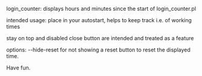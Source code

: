 login_counter: displays hours and minutes since the start of login_counter.pl

intended usage: place in your autostart, helps to keep track i.e. of working times

stay on top and disabled close button are intended and treated as a feature

options: --hide-reset for not showing a reset button to reset the displayed time.

Have fun.
